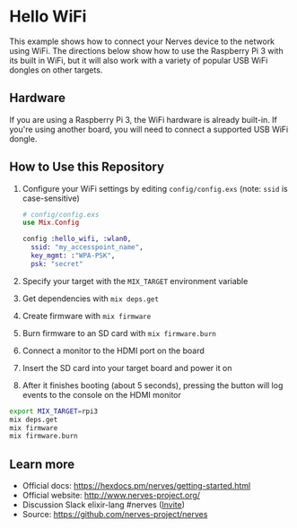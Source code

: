 # Hello WiFi

This example shows how to connect your Nerves device to the network using WiFi.
The directions below show how to use the Raspberry Pi 3 with its built in WiFi, but it will also work with a variety of popular USB WiFi dongles on other targets.

## Hardware

If you are using a Raspberry Pi 3, the WiFi hardware is already built-in.
If you're using another board, you will need to connect a supported USB WiFi dongle.

## How to Use this Repository

1. Configure your WiFi settings by editing `config/config.exs` (note: `ssid` is case-sensitive)

   ```elixir
   # config/config.exs
   use Mix.Config

   config :hello_wifi, :wlan0,
     ssid: "my_accesspoint_name",
     key_mgmt: :"WPA-PSK",
     psk: "secret"

   ```

2. Specify your target with the `MIX_TARGET` environment variable
3. Get dependencies with `mix deps.get`
4. Create firmware with `mix firmware`
5. Burn firmware to an SD card with `mix firmware.burn`
6. Connect a monitor to the HDMI port on the board
7. Insert the SD card into your target board and power it on
8. After it finishes booting (about 5 seconds), pressing the button will log events to the console on the HDMI monitor

``` bash
export MIX_TARGET=rpi3
mix deps.get
mix firmware
mix firmware.burn
```

## Learn more

  * Official docs: https://hexdocs.pm/nerves/getting-started.html
  * Official website: http://www.nerves-project.org/
  * Discussion Slack elixir-lang #nerves ([Invite](https://elixir-slackin.herokuapp.com/))
  * Source: https://github.com/nerves-project/nerves

